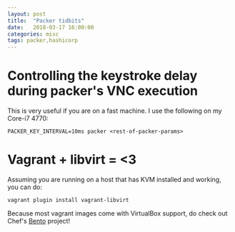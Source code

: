 ```yaml
---
layout: post
title:  "Packer tidbits"
date:   2018-03-17 16:00:00
categories: misc
tags: packer,hashicorp
---
```


# Controlling the keystroke delay during packer's VNC execution

This is very useful if you are on a fast machine. I use the following on my Core-i7 4770:

`PACKER_KEY_INTERVAL=10ms packer <rest-of-packer-params>`

# Vagrant + libvirt = <3

Assuming you are running on a host that has KVM installed and working, you can do:

`vagrant plugin install vagrant-libvirt`

Because most vagrant images come with VirtualBox support, do check out Chef's [Bento](https://github.com/chef/bento) project!
